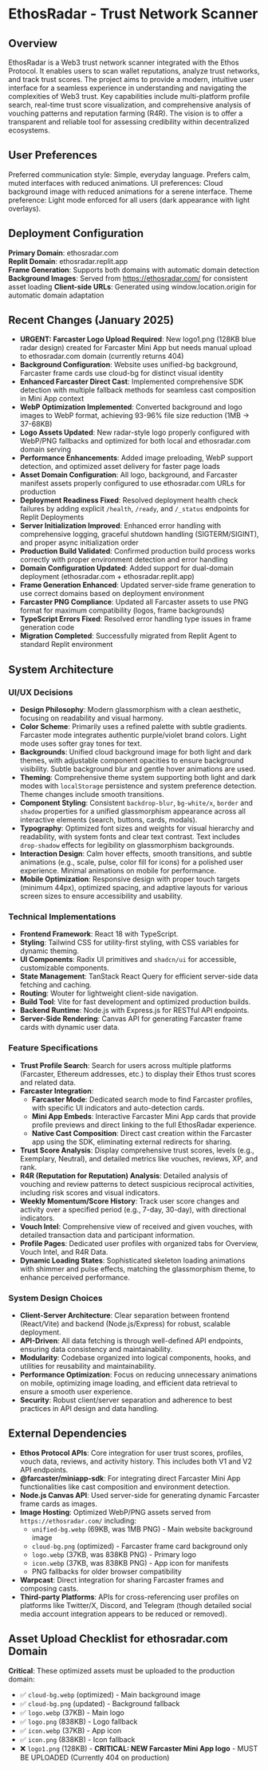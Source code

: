 # EthosRadar - Trust Network Scanner

## Overview
EthosRadar is a Web3 trust network scanner integrated with the Ethos Protocol. It enables users to scan wallet reputations, analyze trust networks, and track trust scores. The project aims to provide a modern, intuitive user interface for a seamless experience in understanding and navigating the complexities of Web3 trust. Key capabilities include multi-platform profile search, real-time trust score visualization, and comprehensive analysis of vouching patterns and reputation farming (R4R). The vision is to offer a transparent and reliable tool for assessing credibility within decentralized ecosystems.

## User Preferences
Preferred communication style: Simple, everyday language.
Prefers calm, muted interfaces with reduced animations.
UI preferences: Cloud background image with reduced animations for a serene interface.
Theme preference: Light mode enforced for all users (dark appearance with light overlays).

## Deployment Configuration
**Primary Domain**: ethosradar.com  
**Replit Domain**: ethosradar.replit.app  
**Frame Generation**: Supports both domains with automatic domain detection
**Background Images**: Served from https://ethosradar.com/ for consistent asset loading
**Client-side URLs**: Generated using window.location.origin for automatic domain adaptation

## Recent Changes (January 2025)
- **URGENT: Farcaster Logo Upload Required**: New logo1.png (128KB blue radar design) created for Farcaster Mini App but needs manual upload to ethosradar.com domain (currently returns 404)
- **Background Configuration**: Website uses unified-bg background, Farcaster frame cards use cloud-bg for distinct visual identity
- **Enhanced Farcaster Direct Cast**: Implemented comprehensive SDK detection with multiple fallback methods for seamless cast composition in Mini App context
- **WebP Optimization Implemented**: Converted background and logo images to WebP format, achieving 93-96% file size reduction (1MB → 37-68KB)
- **Logo Assets Updated**: New radar-style logo properly configured with WebP/PNG fallbacks and optimized for both local and ethosradar.com domain serving
- **Performance Enhancements**: Added image preloading, WebP support detection, and optimized asset delivery for faster page loads
- **Asset Domain Configuration**: All logo, background, and Farcaster manifest assets properly configured to use ethosradar.com URLs for production
- **Deployment Readiness Fixed**: Resolved deployment health check failures by adding explicit `/health`, `/ready`, and `/_status` endpoints for Replit Deployments
- **Server Initialization Improved**: Enhanced error handling with comprehensive logging, graceful shutdown handling (SIGTERM/SIGINT), and proper async initialization order
- **Production Build Validated**: Confirmed production build process works correctly with proper environment detection and error handling
- **Domain Configuration Updated**: Added support for dual-domain deployment (ethosradar.com + ethosradar.replit.app)
- **Frame Generation Enhanced**: Updated server-side frame generation to use correct domains based on deployment environment
- **Farcaster PNG Compliance**: Updated all Farcaster assets to use PNG format for maximum compatibility (logos, frame backgrounds)
- **TypeScript Errors Fixed**: Resolved error handling type issues in frame generation code
- **Migration Completed**: Successfully migrated from Replit Agent to standard Replit environment

## System Architecture

### UI/UX Decisions
- **Design Philosophy**: Modern glassmorphism with a clean aesthetic, focusing on readability and visual harmony.
- **Color Scheme**: Primarily uses a refined palette with subtle gradients. Farcaster mode integrates authentic purple/violet brand colors. Light mode uses softer gray tones for text.
- **Backgrounds**: Unified cloud background image for both light and dark themes, with adjustable component opacities to ensure background visibility. Subtle background blur and gentle hover animations are used.
- **Theming**: Comprehensive theme system supporting both light and dark modes with `localStorage` persistence and system preference detection. Theme changes include smooth transitions.
- **Component Styling**: Consistent `backdrop-blur`, `bg-white/x`, `border` and `shadow` properties for a unified glassmorphism appearance across all interactive elements (search, buttons, cards, modals).
- **Typography**: Optimized font sizes and weights for visual hierarchy and readability, with system fonts and clear text contrast. Text includes `drop-shadow` effects for legibility on glassmorphism backgrounds.
- **Interaction Design**: Calm hover effects, smooth transitions, and subtle animations (e.g., scale, pulse, color fill for icons) for a polished user experience. Minimal animations on mobile for performance.
- **Mobile Optimization**: Responsive design with proper touch targets (minimum 44px), optimized spacing, and adaptive layouts for various screen sizes to ensure accessibility and usability.

### Technical Implementations
- **Frontend Framework**: React 18 with TypeScript.
- **Styling**: Tailwind CSS for utility-first styling, with CSS variables for dynamic theming.
- **UI Components**: Radix UI primitives and `shadcn/ui` for accessible, customizable components.
- **State Management**: TanStack React Query for efficient server-side data fetching and caching.
- **Routing**: Wouter for lightweight client-side navigation.
- **Build Tool**: Vite for fast development and optimized production builds.
- **Backend Runtime**: Node.js with Express.js for RESTful API endpoints.
- **Server-Side Rendering**: Canvas API for generating Farcaster frame cards with dynamic user data.

### Feature Specifications
- **Trust Profile Search**: Search for users across multiple platforms (Farcaster, Ethereum addresses, etc.) to display their Ethos trust scores and related data.
- **Farcaster Integration**:
    - **Farcaster Mode**: Dedicated search mode to find Farcaster profiles, with specific UI indicators and auto-detection cards.
    - **Mini App Embeds**: Interactive Farcaster Mini App cards that provide profile previews and direct linking to the full EthosRadar experience.
    - **Native Cast Composition**: Direct cast creation within the Farcaster app using the SDK, eliminating external redirects for sharing.
- **Trust Score Analysis**: Display comprehensive trust scores, levels (e.g., Exemplary, Neutral), and detailed metrics like vouches, reviews, XP, and rank.
- **R4R (Reputation for Reputation) Analysis**: Detailed analysis of vouching and review patterns to detect suspicious reciprocal activities, including risk scores and visual indicators.
- **Weekly Momentum/Score History**: Track user score changes and activity over a specified period (e.g., 7-day, 30-day), with directional indicators.
- **Vouch Intel**: Comprehensive view of received and given vouches, with detailed transaction data and participant information.
- **Profile Pages**: Dedicated user profiles with organized tabs for Overview, Vouch Intel, and R4R Data.
- **Dynamic Loading States**: Sophisticated skeleton loading animations with shimmer and pulse effects, matching the glassmorphism theme, to enhance perceived performance.

### System Design Choices
- **Client-Server Architecture**: Clear separation between frontend (React/Vite) and backend (Node.js/Express) for robust, scalable deployment.
- **API-Driven**: All data fetching is through well-defined API endpoints, ensuring data consistency and maintainability.
- **Modularity**: Codebase organized into logical components, hooks, and utilities for reusability and maintainability.
- **Performance Optimization**: Focus on reducing unnecessary animations on mobile, optimizing image loading, and efficient data retrieval to ensure a smooth user experience.
- **Security**: Robust client/server separation and adherence to best practices in API design and data handling.

## External Dependencies

- **Ethos Protocol APIs**: Core integration for user trust scores, profiles, vouch data, reviews, and activity history. This includes both V1 and V2 API endpoints.
- **@farcaster/miniapp-sdk**: For integrating direct Farcaster Mini App functionalities like cast composition and environment detection.
- **Node.js Canvas API**: Used server-side for generating dynamic Farcaster frame cards as images.
- **Image Hosting**: Optimized WebP/PNG assets served from `https://ethosradar.com/` including:
  - `unified-bg.webp` (69KB, was 1MB PNG) - Main website background image
  - `cloud-bg.png` (optimized) - Farcaster frame card background only
  - `logo.webp` (37KB, was 838KB PNG) - Primary logo
  - `icon.webp` (37KB, was 838KB PNG) - App icon for manifests
  - PNG fallbacks for older browser compatibility
- **Warpcast**: Direct integration for sharing Farcaster frames and composing casts.
- **Third-party Platforms**: APIs for cross-referencing user profiles on platforms like Twitter/X, Discord, and Telegram (though detailed social media account integration appears to be reduced or removed).

## Asset Upload Checklist for ethosradar.com Domain
**Critical**: These optimized assets must be uploaded to the production domain:
- ✅ `cloud-bg.webp` (optimized) - Main background image
- ✅ `cloud-bg.png` (updated) - Background fallback
- ✅ `logo.webp` (37KB) - Main logo
- ✅ `logo.png` (838KB) - Logo fallback  
- ✅ `icon.webp` (37KB) - App icon
- ✅ `icon.png` (838KB) - Icon fallback
- ❌ `logo1.png` (128KB) - **CRITICAL: NEW Farcaster Mini App logo** - MUST BE UPLOADED (Currently 404 on production)